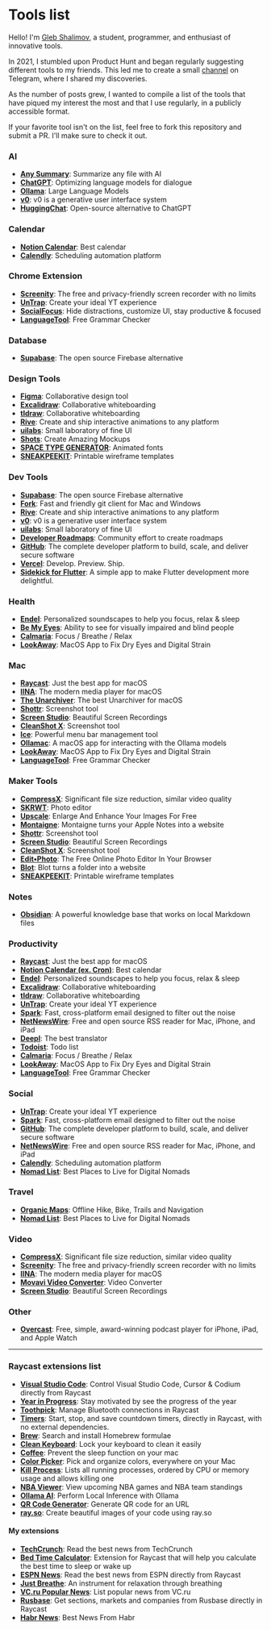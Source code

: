 # Tools list

Hello! I'm [Gleb Shalimov](https://khlebobul.github.io/), a student, programmer, and enthusiast of innovative tools.

In 2021, I stumbled upon Product Hunt and began regularly suggesting different tools to my friends. This led me to create a small [channel](https://t.me/ph_daily) on Telegram, where I shared my discoveries. 

As the number of posts grew, I wanted to compile a list of the tools that have piqued my interest the most and that I use regularly, in a publicly accessible format.

If your favorite tool isn't on the list, feel free to fork this repository and submit a PR. I'll make sure to check it out.

### AI
- **[Any Summary](https://www.anysummary.app/)**: Summarize any file with AI
- **[ChatGPT](https://openai.com/index/chatgpt/)**: Optimizing language models for dialogue
- **[Ollama](https://github.com/ollama/ollama)**: Large Language Models
- **[v0](https://v0.dev/)**: v0 is a generative user interface system
- **[HuggingChat](https://huggingface.co/chat/)**: Open-source alternative to ChatGPT

### Calendar
- **[Notion Calendar](https://www.notion.so/product/calendar)**: Best calendar
- **[Calendly](https://calendly.com/)**: Scheduling automation platform

### Chrome Extension
- **[Screenity](https://chromewebstore.google.com/detail/screenity-%D0%B7%D0%B0%D0%BF%D0%B8%D1%81%D1%8C-%D1%8D%D0%BA%D1%80%D0%B0%D0%BD%D0%B0-%D0%B0/kbbdabhdfibnancpjfhlkhafgdilcnji)**: The free and privacy-friendly screen recorder with no limits
- **[UnTrap](https://untrap.app/)**: Create your ideal YT experience
- **[SocialFocus](https://socialfocus.app/)**: Hide distractions, customize UI, stay productive & focused
- **[LanguageTool](https://chromewebstore.google.com/detail/%D0%BA%D0%BE%D1%80%D1%80%D0%B5%D0%BA%D1%82%D0%BE%D1%80-%D0%B3%D1%80%D0%B0%D0%BC%D0%BC%D0%B0%D1%82%D0%B8%D0%BA%D0%B8-%D0%B8-%D0%BE%D1%80/oldceeleldhonbafppcapldpdifcinji)**: Free Grammar Checker

### Database
- **[Supabase](https://supabase.com/)**: The open source Firebase alternative

### Design Tools
- **[Figma](https://www.figma.com/)**: Collaborative design tool
- **[Excalidraw](https://plus.excalidraw.com/)**: Collaborative whiteboarding
- **[tldraw](https://www.tldraw.com/)**: Collaborative whiteboarding
- **[Rive](https://rive.app/)**: Create and ship interactive animations to any platform
- **[uilabs](https://www.uilabs.dev/)**: Small laboratory of fine UI
- **[Shots](https://shots.so/)**: Create Amazing Mockups
- **[SPACE TYPE GENERATOR](https://spacetypegenerator.com/index.html)**: Animated fonts
- **[SNEAKPEEKIT](https://sneakpeekit.com)**: Printable wireframe templates 

### Dev Tools
- **[Supabase](https://supabase.com/)**: The open source Firebase alternative
- **[Fork](https://git-fork.com/)**: Fast and friendly git client for Mac and Windows
- **[Rive](https://rive.app/)**: Create and ship interactive animations to any platform
- **[v0](https://v0.dev/)**: v0 is a generative user interface system
- **[uilabs](https://www.uilabs.dev/)**: Small laboratory of fine UI
- **[Developer Roadmaps](https://roadmap.sh/)**: Community effort to create roadmaps
- **[GitHub](https://github.com/about)**: The complete developer platform to build, scale, and deliver secure software
- **[Vercel](https://vercel.com/)**: Develop. Preview. Ship.
- **[Sidekick for Flutter](https://github.com/fluttertools/sidekick)**: A simple app to make Flutter development more delightful.

### Health
- **[Endel](https://endel.io/)**: Personalized soundscapes to help you focus, relax & sleep
- **[Be My Eyes](https://www.bemyeyes.com/)**: Ability to see for visually impaired and blind people
- **[Calmaria](https://calmaria.app/)**: Focus / Breathe / Relax
- **[LookAway](https://www.lookaway.app/)**: MacOS App to Fix Dry Eyes and Digital Strain

### Mac
- **[Raycast](https://www.raycast.com/)**: Just the best app for macOS
- **[IINA](https://iina.io/)**: The modern media player for macOS
- **[The Unarchiver](https://theunarchiver.com/)**: The best Unarchiver for macOS
- **[Shottr](https://shottr.cc/)**: Screenshot tool
- **[Screen Studio](https://www.screen.studio/)**: Beautiful Screen Recordings
- **[CleanShot X](https://cleanshot.com/)**: Screenshot tool
- **[Ice](https://icemenubar.app/)**: Powerful menu bar management tool
- **[Ollamac](https://github.com/kevinhermawan/Ollamac)**: A macOS app for interacting with the Ollama models
- **[LookAway](https://www.lookaway.app/)**: MacOS App to Fix Dry Eyes and Digital Strain
- **[LanguageTool](https://languagetool.org/mac-desktop)**: Free Grammar Checker

### Maker Tools
- **[CompressX](https://compressx.app/)**: Significant file size reduction, similar video quality
- **[SKRWT](http://skrwt.com/)**: Photo editor
- **[Upscale](https://upscalepics.com/)**: Enlarge And Enhance Your Images For Free
- **[Montaigne](https://montaigne.io/)**: Montaigne turns your Apple Notes into a website
- **[Shottr](https://shottr.cc/)**: Screenshot tool
- **[Screen Studio](https://www.screen.studio/)**: Beautiful Screen Recordings
- **[CleanShot X](https://cleanshot.com/)**: Screenshot tool
- **[Edit•Photo](https://edit.photo/)**: The Free Online Photo Editor In Your Browser
- **[Blot](https://blot.im/how)**: Blot turns a folder into a website
- **[SNEAKPEEKIT](https://sneakpeekit.com)**: Printable wireframe templates

### Notes
- **[Obsidian](https://obsidian.md/)**: A powerful knowledge base that works on local Markdown files

### Productivity
- **[Raycast](https://www.raycast.com/)**: Just the best app for macOS
- **[Notion Calendar (ex. Cron)](https://www.notion.so/product/calendar)**: Best calendar
- **[Endel](https://endel.io/)**: Personalized soundscapes to help you focus, relax & sleep
- **[Excalidraw](https://plus.excalidraw.com/)**: Collaborative whiteboarding
- **[tldraw](https://www.tldraw.com/)**: Collaborative whiteboarding
- **[UnTrap](https://untrap.app/)**: Create your ideal YT experience
- **[Spark](https://sparkmailapp.com/)**: Fast, cross-platform email designed to filter out the noise
- **[NetNewsWire](https://netnewswire.com/)**: Free and open source RSS reader for Mac, iPhone, and iPad
- **[Deepl](https://www.deepl.com/translator)**: The best translator
- **[Todoist](https://todoist.com/home)**: Todo list
- **[Calmaria](https://calmaria.app/)**: Focus / Breathe / Relax
- **[LookAway](https://www.lookaway.app/)**: MacOS App to Fix Dry Eyes and Digital Strain
- **[LanguageTool](https://languagetool.org/mac-desktop)**: Free Grammar Checker

### Social
- **[UnTrap](https://untrap.app/)**: Create your ideal YT experience
- **[Spark](https://sparkmailapp.com/)**: Fast, cross-platform email designed to filter out the noise
- **[GitHub](https://github.com/about)**: The complete developer platform to build, scale, and deliver secure software
- **[NetNewsWire](https://netnewswire.com/)**: Free and open source RSS reader for Mac, iPhone, and iPad
- **[Calendly](https://calendly.com/)**: Scheduling automation platform
- **[Nomad List](https://nomadlist.com/)**: Best Places to Live for Digital Nomads

### Travel
- **[Organic Maps](https://organicmaps.app/)**: Offline Hike, Bike, Trails and Navigation
- **[Nomad List](https://nomadlist.com/)**: Best Places to Live for Digital Nomads

### Video
- **[CompressX](https://compressx.app/)**: Significant file size reduction, similar video quality
- **[Screenity](https://chromewebstore.google.com/detail/screenity-%D0%B7%D0%B0%D0%BF%D0%B8%D1%81%D1%8C-%D1%8D%D0%BA%D1%80%D0%B0%D0%BD%D0%B0-%D0%B0/kbbdabhdfibnancpjfhlkhafgdilcnji)**: The free and privacy-friendly screen recorder with no limits
- **[IINA](https://iina.io/)**: The modern media player for macOS
- **[Movavi Video Converter](https://www.movavi.com/videoconverter/)**: Video Converter
- **[Screen Studio](https://www.screen.studio/)**: Beautiful Screen Recordings

### Other
- **[Overcast](https://overcast.fm/)**: Free, simple, award-winning podcast player for iPhone, iPad, and Apple Watch
---
### Raycast extensions list 
- **[Visual Studio Code](https://www.raycast.com/thomas/visual-studio-code)**: Control Visual Studio Code, Cursor & Codium directly from Raycast
- **[Year in Progress](https://www.raycast.com/thomas/year-in-progress)**: Stay motivated by see the progress of the year
- **[Toothpick](https://www.raycast.com/VladCuciureanu/toothpick)**: Manage Bluetooth connections in Raycast
- **[Timers](https://www.raycast.com/ThatNerd/timers)**: Start, stop, and save countdown timers, directly in Raycast, with no external dependencies.
- **[Brew](https://www.raycast.com/nhojb/brew)**: Search and install Homebrew formulae
- **[Clean Keyboard](https://www.raycast.com/ike-gg/clean-keyboard)**: Lock your keyboard to clean it easily
- **[Coffee](https://www.raycast.com/mooxl/coffee)**: Prevent the sleep function on your mac
- **[Color Picker](https://www.raycast.com/thomas/color-picker)**: Pick and organize colors, everywhere on your Mac
- **[Kill Process](https://www.raycast.com/rolandleth/kill-process)**: Lists all running processes, ordered by CPU or memory usage and allows killing one
- **[NBA Viewer](https://www.raycast.com/AbhinavPalacharla/nba-viewer)**: View upcoming NBA games and NBA team standings
- **[Ollama AI](https://www.raycast.com/massimiliano_pasquini/raycast-ollama)**: Perform Local Inference with Ollama
- **[QR Code Generator](https://www.raycast.com/Melvynx/qrcode-generator)**: Generate QR code for an URL
- **[ray.so](https://www.raycast.com/garrett/ray-so)**: Create beautiful images of your code using ray.so

#### My extensions
- **[TechCrunch](https://www.raycast.com/khlebobul/techcrunch)**: Read the best news from TechCrunch
- **[Bed Time Calculator](https://www.raycast.com/khlebobul/bed-time-calculator)**: Extension for Raycast that will help you calculate the best time to sleep or wake up
- **[ESPN News](https://www.raycast.com/khlebobul/espn)**: Read the best news from ESPN directly from Raycast
- **[Just Breathe](https://www.raycast.com/khlebobul/just-breathe)**: An instrument for relaxation through breathing
- **[VC.ru Popular News](https://www.raycast.com/khlebobul/vc-ru-news)**: List popular news from VC.ru
- **[Rusbase](https://www.raycast.com/khlebobul/rusbase)**: Get sections, markets and companies from Rusbase directly in Raycast
- **[Habr News](https://www.raycast.com/khlebobul/habr-media)**: Best News From Habr
